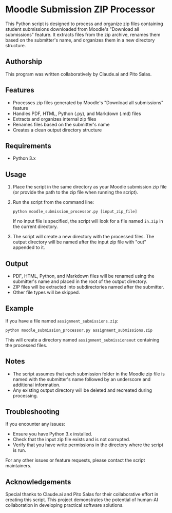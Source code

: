 # Moodle Submission ZIP Processor

This Python script is designed to process and organize zip files containing student submissions downloaded from Moodle's "Download all submissions" feature. It extracts files from the zip archive, renames them based on the submitter's name, and organizes them in a new directory structure.

## Authorship

This program was written collaboratively by Claude.ai and Pito Salas.

## Features

- Processes zip files generated by Moodle's "Download all submissions" feature
- Handles PDF, HTML, Python (.py), and Markdown (.md) files
- Extracts and organizes internal zip files
- Renames files based on the submitter's name
- Creates a clean output directory structure

## Requirements

- Python 3.x

## Usage

1. Place the script in the same directory as your Moodle submission zip file (or provide the path to the zip file when running the script).

2. Run the script from the command line:

   ```
   python moodle_submission_processor.py [input_zip_file]
   ```

   If no input file is specified, the script will look for a file named `in.zip` in the current directory.

3. The script will create a new directory with the processed files. The output directory will be named after the input zip file with "out" appended to it.

## Output

- PDF, HTML, Python, and Markdown files will be renamed using the submitter's name and placed in the root of the output directory.
- ZIP files will be extracted into subdirectories named after the submitter.
- Other file types will be skipped.

## Example

If you have a file named `assignment_submissions.zip`:

```
python moodle_submission_processor.py assignment_submissions.zip
```

This will create a directory named `assignment_submissionsout` containing the processed files.

## Notes

- The script assumes that each submission folder in the Moodle zip file is named with the submitter's name followed by an underscore and additional information.
- Any existing output directory will be deleted and recreated during processing.

## Troubleshooting

If you encounter any issues:
- Ensure you have Python 3.x installed.
- Check that the input zip file exists and is not corrupted.
- Verify that you have write permissions in the directory where the script is run.

For any other issues or feature requests, please contact the script maintainers.

## Acknowledgements

Special thanks to Claude.ai and Pito Salas for their collaborative effort in creating this script. This project demonstrates the potential of human-AI collaboration in developing practical software solutions.